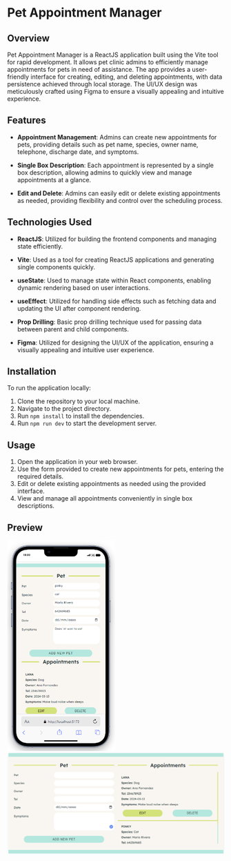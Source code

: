 # Pet Appointment Manager

## Overview

Pet Appointment Manager is a ReactJS application built using the Vite tool for
rapid development. It allows pet clinic admins to efficiently manage
appointments for pets in need of assistance. The app provides a user-friendly
interface for creating, editing, and deleting appointments, with data
persistence achieved through local storage. The UI/UX design was meticulously
crafted using Figma to ensure a visually appealing and intuitive experience.

## Features

- **Appointment Management**: Admins can create new appointments for pets,
  providing details such as pet name, species, owner name, telephone, discharge
  date, and symptoms.
- **Single Box Description**: Each appointment is represented by a single box
  description, allowing admins to quickly view and manage appointments at a
  glance.

- **Edit and Delete**: Admins can easily edit or delete existing appointments as
  needed, providing flexibility and control over the scheduling process.

## Technologies Used

- **ReactJS**: Utilized for building the frontend components and managing state
  efficiently.
- **Vite**: Used as a tool for creating ReactJS applications and generating
  single components quickly.

- **useState**: Used to manage state within React components, enabling dynamic
  rendering based on user interactions.

- **useEffect**: Utilized for handling side effects such as fetching data and
  updating the UI after component rendering.

- **Prop Drilling**: Basic prop drilling technique used for passing data between
  parent and child components.

- **Figma**: Utilized for designing the UI/UX of the application, ensuring a
  visually appealing and intuitive user experience.

## Installation

To run the application locally:

1. Clone the repository to your local machine.
2. Navigate to the project directory.
3. Run `npm install` to install the dependencies.
4. Run `npm run dev` to start the development server.

## Usage

1. Open the application in your web browser.
2. Use the form provided to create new appointments for pets, entering the
   required details.
3. Edit or delete existing appointments as needed using the provided interface.
4. View and manage all appointments conveniently in single box descriptions.

## Preview

<img src="src/img/vet%20appoinments%20mobile.png" alt="Pet Appointment Manager Preview" width="250" height="auto">
<img src="src/img/vet%20appoinments%20desktop.png" alt="Pet Appointment Manager Preview" width="700" height="auto">
